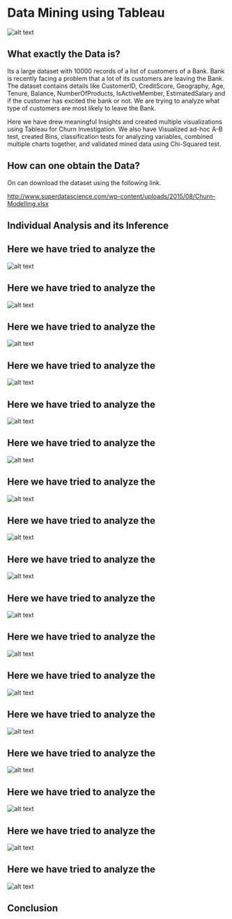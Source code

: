 # Data Mining using Tableau
![alt text](https://github.com/swarupmishal/Data-Mining-using-Tableau/blob/master/Extras/Data-Mining-2.jpg)
## What exactly the Data is?
Its a large dataset with 10000 records of a list of customers of a Bank. Bank is recently facing a problem that a lot of its customers are leaving the Bank. The dataset contains details like CustomerID, CreditScore, Geography, Age, Tenure, Balance, NumberOfProducts, IsActiveMember, EstimatedSalary and if the customer has excited the bank or not. We are trying to analyze what type of customers are most likely to leave the Bank.

Here we have drew meaningful Insights and created multiple visualizations using Tableau for Churn Investigation. We also have Visualized ad-hoc A-B test, created Bins, classification tests for analyzing variables, combined multiple charts together, and validated mined data using Chi-Squared test.


## How can one obtain the Data?
On can download the dataset using the following link.

http://www.superdatascience.com/wp-content/uploads/2015/08/Churn-Modelling.xlsx

## Individual Analysis and its Inference
## Here we have tried to analyze the
![alt text](https://github.com/swarupmishal/Data-Mining-using-Tableau/blob/master/Reports/Map.png)

## Here we have tried to analyze the
![alt text](https://github.com/swarupmishal/Data-Mining-using-Tableau/blob/master/Reports/Gender.png)

## Here we have tried to analyze the
![alt text](https://github.com/swarupmishal/Data-Mining-using-Tableau/blob/master/Reports/Gender_Actuals.png)

## Here we have tried to analyze the
![alt text](https://github.com/swarupmishal/Data-Mining-using-Tableau/blob/master/Reports/HasCrCard.png)

## Here we have tried to analyze the
![alt text](https://github.com/swarupmishal/Data-Mining-using-Tableau/blob/master/Reports/HasCrCards_Actuals.png)

## Here we have tried to analyze the
![alt text](https://github.com/swarupmishal/Data-Mining-using-Tableau/blob/master/Reports/IsActiveMember.png)

## Here we have tried to analyze the
![alt text](https://github.com/swarupmishal/Data-Mining-using-Tableau/blob/master/Reports/IsActiveMember_Actuals.png)

## Here we have tried to analyze the
![alt text](https://github.com/swarupmishal/Data-Mining-using-Tableau/blob/master/Reports/NumberOfProducts.png)

## Here we have tried to analyze the
![alt text](https://github.com/swarupmishal/Data-Mining-using-Tableau/blob/master/Reports/Validation.png)

## Here we have tried to analyze the
![alt text](https://github.com/swarupmishal/Data-Mining-using-Tableau/blob/master/Reports/Age%20Distribution.png)

## Here we have tried to analyze the
![alt text](https://github.com/swarupmishal/Data-Mining-using-Tableau/blob/master/Reports/Age.png)

## Here we have tried to analyze the
![alt text](https://github.com/swarupmishal/Data-Mining-using-Tableau/blob/master/Reports/Balance.png)

## Here we have tried to analyze the
![alt text](https://github.com/swarupmishal/Data-Mining-using-Tableau/blob/master/Reports/Estimated%20Salary.png)

## Here we have tried to analyze the
![alt text](https://github.com/swarupmishal/Data-Mining-using-Tableau/blob/master/Reports/Credit%20Score.png)

## Here we have tried to analyze the
![alt text](https://github.com/swarupmishal/Data-Mining-using-Tableau/blob/master/Reports/Tenure.png)

## Here we have tried to analyze the
![alt text]()

## Here we have tried to analyze the
![alt text]()


## Conclusion
